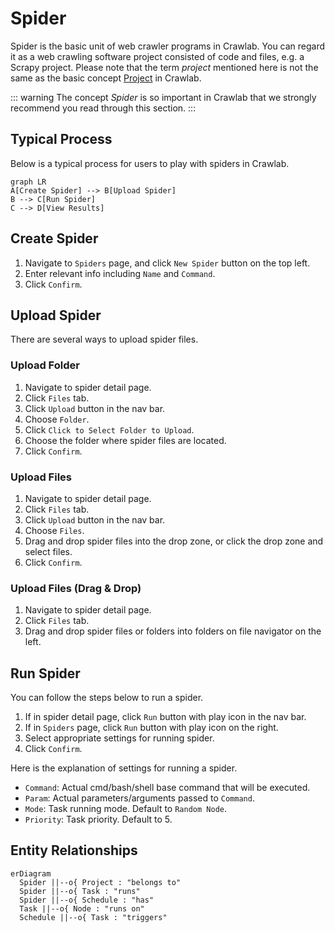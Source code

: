 # Spider

Spider is the basic unit of web crawler programs in Crawlab. You can regard it as a web crawling software project
consisted of code and files, e.g. a Scrapy project. Please note that the term *project* mentioned here is not the same
as the basic concept [Project](../project/README.md) in Crawlab.

::: warning
The concept *Spider* is so important in Crawlab that we strongly recommend you read through this section.
:::

## Typical Process

Below is a typical process for users to play with spiders in Crawlab.

```mermaid
graph LR
A[Create Spider] --> B[Upload Spider]
B --> C[Run Spider]
C --> D[View Results]
```

## Create Spider

1. Navigate to `Spiders` page, and click `New Spider` button on the top left.
2. Enter relevant info including `Name` and `Command`.
3. Click `Confirm`.

## Upload Spider

There are several ways to upload spider files.

### Upload Folder

1. Navigate to spider detail page.
2. Click `Files` tab.
3. Click `Upload` button in the nav bar.
4. Choose `Folder`.
5. Click `Click to Select Folder to Upload`.
6. Choose the folder where spider files are located.
7. Click `Confirm`.

### Upload Files

1. Navigate to spider detail page.
2. Click `Files` tab.
3. Click `Upload` button in the nav bar.
4. Choose `Files`.
5. Drag and drop spider files into the drop zone, or click the drop zone and select files.
6. Click `Confirm`.

### Upload Files (Drag & Drop)

1. Navigate to spider detail page.
2. Click `Files` tab.
3. Drag and drop spider files or folders into folders on file navigator on the left.

## Run Spider

You can follow the steps below to run a spider.

1. If in spider detail page, click `Run` button with play icon in the nav bar.
2. If in `Spiders` page, click `Run` button with play icon on the right.
3. Select appropriate settings for running spider.
4. Click `Confirm`.

Here is the explanation of settings for running a spider.

- `Command`: Actual cmd/bash/shell base command that will be executed.
- `Param`: Actual parameters/arguments passed to `Command`.
- `Mode`: Task running mode. Default to `Random Node`.
- `Priority`: Task priority. Default to 5.

## Entity Relationships

```mermaid
erDiagram
  Spider ||--o{ Project : "belongs to"
  Spider ||--o{ Task : "runs"
  Spider ||--o{ Schedule : "has"
  Task ||--o{ Node : "runs on"
  Schedule ||--o{ Task : "triggers"
```

